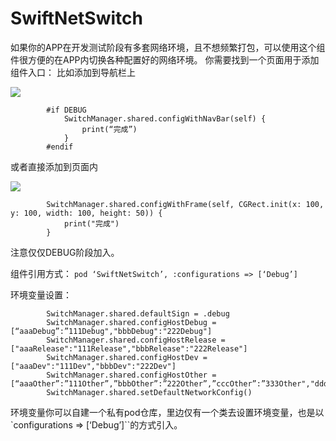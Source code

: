 
# **SwiftNetSwitch**
如果你的APP在开发测试阶段有多套网络环境，且不想频繁打包，可以使用这个组件很方便的在APP内切换各种配置好的网络环境。
你需要找到一个页面用于添加组件入口：
比如添加到导航栏上

![](Gif/nav.gif)

```
        #if DEBUG
            SwitchManager.shared.configWithNavBar(self) {
                print(“完成”)
            }
        #endif
```
或者直接添加到页面内

![](Gif/view.gif)

```
        SwitchManager.shared.configWithFrame(self, CGRect.init(x: 100, y: 100, width: 100, height: 50)) {
            print("完成")
        }
```
注意仅仅DEBUG阶段加入。

组件引用方式：
`pod ‘SwiftNetSwitch’, :configurations => [‘Debug’]`

环境变量设置：
```
        SwitchManager.shared.defaultSign = .debug
        SwitchManager.shared.configHostDebug = [“aaaDebug”:”111Debug","bbbDebug":"222Debug"]
        SwitchManager.shared.configHostRelease = ["aaaRelease":"111Release","bbbRelease":"222Release"]
        SwitchManager.shared.configHostDev = ["aaaDev":"111Dev","bbbDev":"222Dev"]
        SwitchManager.shared.configHostOther = [“aaaOther”:”111Other”,”bbbOther”:”222Other”,”cccOther”:”333Other","dddOther":"444Other"]
        SwitchManager.shared.setDefaultNetworkConfig()
```

环境变量你可以自建一个私有pod仓库，里边仅有一个类去设置环境变量，也是以`configurations => [‘Debug’]``的方式引入。

